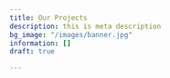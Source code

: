 ```yaml
---
title: Our Projects
description: this is meta description
bg_image: "/images/banner.jpg"
information: []
draft: true

---
```

